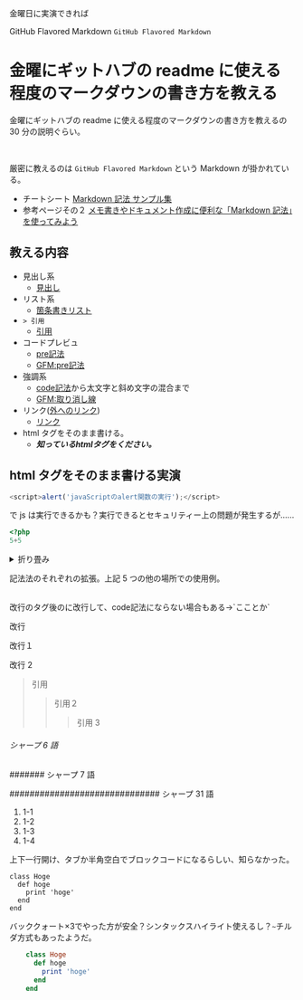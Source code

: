 金曜日に実演できれば

GitHub Flavored Markdown
`GitHub Flavored Markdown`

# 金曜にギットハブの readme に使える程度のマークダウンの書き方を教える

金曜にギットハブの readme に使える程度のマークダウンの書き方を教えるの 30 分の説明ぐらい。

</br>

厳密に教えるのは `GitHub Flavored Markdown` という Markdown が掛かれている。

- チートシート [Markdown 記法 サンプル集](https://qiita.com/tbpgr/items/989c6badefff69377da7)
- 参考ページその２ [メモ書きやドキュメント作成に便利な「Markdown 記法」を使ってみよう](https://www.asobou.co.jp/blog/bussiness/markdown#:~:text=Markdown%EF%BC%88%E3%83%9E%E3%83%BC%E3%82%AF%E3%83%80%E3%82%A6%E3%83%B3%EF%BC%89%E3%81%A8%E3%81%AF,%E4%BB%A5%E4%B8%8B%E3%81%AE%E7%89%B9%E5%BE%B4%E3%81%8C%E3%81%82%E3%82%8A%E3%81%BE%E3%81%99%E3%80%82)

## 教える内容

- 見出し系
  - [見出し](https://qiita.com/tbpgr/items/989c6badefff69377da7#%E8%A6%8B%E5%87%BA%E3%81%97)
- リスト系
  - [箇条書きリスト](https://qiita.com/tbpgr/items/989c6badefff69377da7#%E7%AE%87%E6%9D%A1%E6%9B%B8%E3%81%8D%E3%83%AA%E3%82%B9%E3%83%88)
- `> 引用`
  - [引用](https://qiita.com/tbpgr/items/989c6badefff69377da7#%E5%BC%95%E7%94%A8)
- コードプレビュ
    - [pre記法](https://qiita.com/tbpgr/items/989c6badefff69377da7#pre%E8%A8%98%E6%B3%95%E3%82%B9%E3%83%9A%E3%83%BC%E3%82%B94-or-%E3%82%BF%E3%83%96)
    - [GFM:pre記法](https://qiita.com/tbpgr/items/989c6badefff69377da7#gfmpre%E8%A8%98%E6%B3%95%E3%83%81%E3%83%AB%E3%83%803)
- 強調系
    - [code記法](https://qiita.com/tbpgr/items/989c6badefff69377da7#code%E8%A8%98%E6%B3%95)から太文字と斜め文字の混合まで
    - [GFM:取り消し線](https://qiita.com/tbpgr/items/989c6badefff69377da7#gfm%E5%8F%96%E3%82%8A%E6%B6%88%E3%81%97%E7%B7%9A)
- リンク([外へのリンク](https://qiita.com/tbpgr/items/989c6badefff69377da7))
    - [リンク](https://qiita.com/tbpgr/items/989c6badefff69377da7#%E3%83%AA%E3%83%B3%E3%82%AF)
- html タグをそのまま書ける。
    - **_知っているhtmlタグをください。_**

## html タグをそのまま書ける実演

<script>alert('JavaScriptのalert関数の実行');</script>
<script>console.log('コンソールログも動く？');</script>

```js
<script>alert('javaScriptのalert関数の実行');</script>
```

で js は実行できるかも？実行できるとセキュリティー上の問題が発生するが......

```php
<?php
5+5
```

<details>
    <summary>折り畳み</summary>
```html
<details>
    <summary>折り畳み</summary>
    <b>折り</b>た<i>た</i>まれる本文
</details>
 ```
   </br>
    <b>折り</b>た<i>た</i>まれる本文
</details>

記法法のそれぞれの拡張。上記 5 つの他の場所での使用例。

</br>
改行のタグ後のに改行して、code記法にならない場合もある->`こことか`

改行

改行１

改行 2

> 引用
>
> > 引用２
> >
> > > 引用 3

###### シャープ 6 語

####### シャープ 7 語

############################## シャープ 31 語

1. 1-1
1. 1-2
1. 1-3
1. 1-4

上下一行開け、タブか半角空白でブロックコードになるらしい、知らなかった。

    class Hoge
      def hoge
        print 'hoge'
      end
    end


バッククォート×3でやった方が安全？シンタックスハイライト使えるし？`~`チルダ方式もあったようだ。
```ruby
    class Hoge
      def hoge
        print 'hoge'
      end
    end
```
